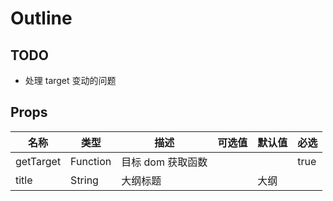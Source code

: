 # Outline

## TODO

- 处理 target 变动的问题

## Props

| 名称      | 类型     | 描述              | 可选值 | 默认值 | 必选 |
| --------- | -------- | ----------------- | ------ | ------ | ---- |
| getTarget | Function | 目标 dom 获取函数 |        |        | true |
| title     | String   | 大纲标题          |        | 大纲   |      |
